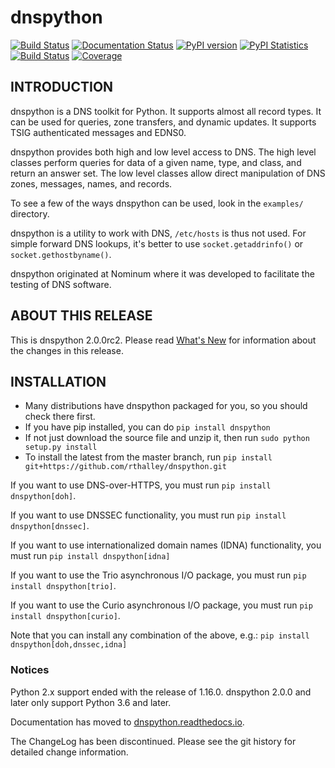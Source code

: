 # dnspython

[![Build Status](https://travis-ci.org/rthalley/dnspython.svg?branch=master)](https://travis-ci.org/rthalley/dnspython)
[![Documentation Status](https://readthedocs.org/projects/dnspython/badge/?version=latest)](https://dnspython.readthedocs.io/en/latest/?badge=latest)
[![PyPI version](https://badge.fury.io/py/dnspython.svg)](https://badge.fury.io/py/dnspython)
[![PyPI Statistics](https://img.shields.io/pypi/dm/dnspython.svg)](https://pypistats.org/packages/dnspython)
[![Build Status](https://dev.azure.com/halley0415/halley/_apis/build/status/rthalley.dnspython?branchName=master)](https://dev.azure.com/halley0415/halley/_build/latest?definitionId=1&branchName=master)
[![Coverage](https://codecov.io/github/rthalley/dnspython/coverage.svg?branch=master)](https://codecov.io/gh/rthalley/dnspython)

## INTRODUCTION

dnspython is a DNS toolkit for Python. It supports almost all record types. It
can be used for queries, zone transfers, and dynamic updates. It supports TSIG
authenticated messages and EDNS0.

dnspython provides both high and low level access to DNS. The high level classes
perform queries for data of a given name, type, and class, and return an answer
set. The low level classes allow direct manipulation of DNS zones, messages,
names, and records.

To see a few of the ways dnspython can be used, look in the `examples/`
directory.

dnspython is a utility to work with DNS, `/etc/hosts` is thus not used. For
simple forward DNS lookups, it's better to use `socket.getaddrinfo()` or
`socket.gethostbyname()`.

dnspython originated at Nominum where it was developed
to facilitate the testing of DNS software.

## ABOUT THIS RELEASE

This is dnspython 2.0.0rc2.
Please read
[What's New](https://dnspython.readthedocs.io/en/latest/whatsnew.html) for
information about the changes in this release.

## INSTALLATION

* Many distributions have dnspython packaged for you, so you should
  check there first.
* If you have pip installed, you can do `pip install dnspython`
* If not just download the source file and unzip it, then run
  `sudo python setup.py install`
* To install the latest from the master branch, run `pip install git+https://github.com/rthalley/dnspython.git`

If you want to use DNS-over-HTTPS, you must run
`pip install dnspython[doh]`.

If you want to use DNSSEC functionality, you must run
`pip install dnspython[dnssec]`.

If you want to use internationalized domain names (IDNA)
functionality, you must run
`pip install dnspython[idna]`

If you want to use the Trio asynchronous I/O package, you must run
`pip install dnspython[trio]`.

If you want to use the Curio asynchronous I/O package, you must run
`pip install dnspython[curio]`.

Note that you can install any combination of the above, e.g.:
`pip install dnspython[doh,dnssec,idna]`

### Notices

Python 2.x support ended with the release of 1.16.0.  dnspython 2.0.0 and
later only support Python 3.6 and later.

Documentation has moved to
[dnspython.readthedocs.io](https://dnspython.readthedocs.io).

The ChangeLog has been discontinued.  Please see the git history for detailed
change information.

